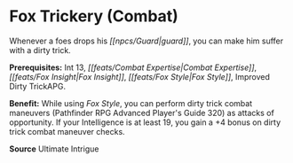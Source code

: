 ﻿---
cssclass: [feats]

---
# Fox Trickery (Combat)

Whenever a foes drops his _[[npcs/Guard|guard]]_, you can make him suffer with a dirty trick.

**Prerequisites:** Int 13, _[[feats/Combat Expertise|Combat Expertise]]_, _[[feats/Fox Insight|Fox Insight]]_, _[[feats/Fox Style|Fox Style]]_, Improved Dirty TrickAPG.

**Benefit:** While using _Fox Style_, you can perform dirty trick combat maneuvers (Pathfinder RPG Advanced Player's Guide 320) as attacks of opportunity. If your Intelligence is at least 19, you gain a +4 bonus on dirty trick combat maneuver checks.

**Source** Ultimate Intrigue